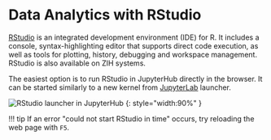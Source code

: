 # Data Analytics with RStudio

[RStudio](https://rstudio.com/) is an integrated development environment (IDE) for R. It includes
a console, syntax-highlighting editor that supports direct code execution, as well as tools for
plotting, history, debugging and workspace management. RStudio is also available on ZIH systems.

The easiest option is to run RStudio in JupyterHub directly in the browser. It can be started
similarly to a new kernel from [JupyterLab](../access/jupyterhub.md#jupyterlab) launcher.

![RStudio launcher in JupyterHub](misc/data_analytics_with_rstudio_launcher.jpg)
{: style="width:90%" }

!!! tip
    If an error "could not start RStudio in time" occurs, try reloading the web page with `F5`.

